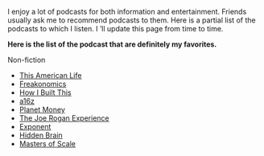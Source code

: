 I enjoy a lot of podcasts for both information and entertainment.
Friends usually ask me to recommend podcasts to them.
Here is a partial list of the podcasts to which I listen. I ’ll update this page from time to time. 


**Here is the list of the podcast that are definitely my favorites.** 

Non-fiction

- [This American Life](https://www.thisamericanlife.org/listen "This American Life")
- [Freakonomics](http://freakonomics.com/ "Freakonomics")
- [How I Built This](https://www.npr.org/podcasts/510313/how-i-built-this "How I Built This")
- [a16z](https://a16z.com/podcasts/ "a16z podcast")
- [Planet Money](https://www.npr.org/podcasts/510289/planet-money "Planet Money Podcast")
- [The Joe Rogan Experience](https://www.joerogan.com/)
- [Exponent](https://exponent.fm/ "Exponent Podcast")
- [Hidden Brain](https://www.npr.org/podcasts/510308/hidden-brain "Hidden Brain Podcast")
- [Masters of Scale](https://mastersofscale.com/ "Masters of Scale Podcast")
